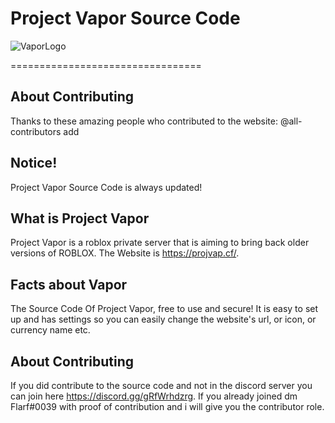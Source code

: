 # Project Vapor Source Code
![VaporLogo](https://github.com/FlarfGithub/Project-Vapor-Source-Code/blob/main/Website/img/logo.png?raw=true)

=================================

About Contributing
---------------
Thanks to these amazing people who contributed to the website:
@all-contributors add

Notice!
---------------
Project Vapor Source Code is always updated!

What is Project Vapor
---------------
Project Vapor is a roblox private server that is aiming to bring back older versions of ROBLOX. The Website is https://projvap.cf/.

Facts about Vapor
---------------
The Source Code Of Project Vapor, free to use and secure!
It is easy to set up and has settings so you can easily change the website's url, or icon, or currency name etc.

About Contributing
---------------
If you did contribute to the source code and not in the discord server you can join here https://discord.gg/gRfWrhdzrg. If you already joined dm Flarf#0039 with proof of contribution and i will give you the contributor role.
